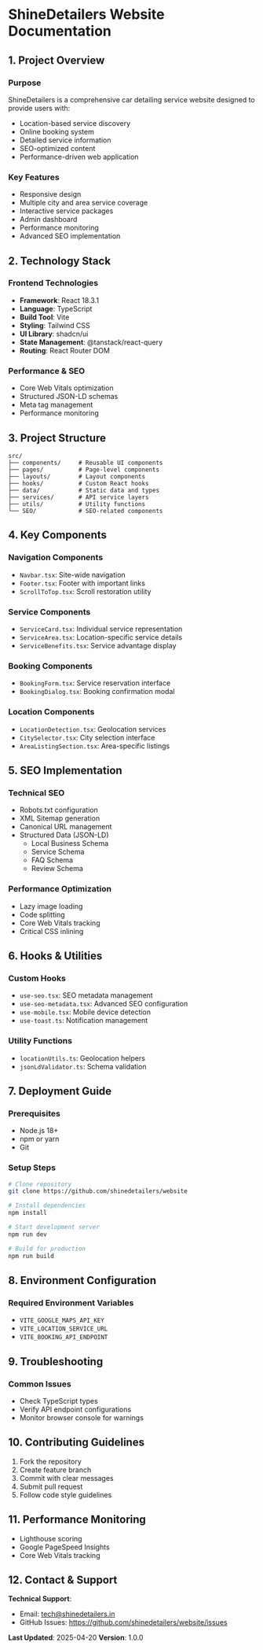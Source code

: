 
# ShineDetailers Website Documentation

## 1. Project Overview

### Purpose
ShineDetailers is a comprehensive car detailing service website designed to provide users with:
- Location-based service discovery
- Online booking system
- Detailed service information
- SEO-optimized content
- Performance-driven web application

### Key Features
- Responsive design
- Multiple city and area service coverage
- Interactive service packages
- Admin dashboard
- Performance monitoring
- Advanced SEO implementation

## 2. Technology Stack

### Frontend Technologies
- **Framework**: React 18.3.1
- **Language**: TypeScript
- **Build Tool**: Vite
- **Styling**: Tailwind CSS
- **UI Library**: shadcn/ui
- **State Management**: @tanstack/react-query
- **Routing**: React Router DOM

### Performance & SEO
- Core Web Vitals optimization
- Structured JSON-LD schemas
- Meta tag management
- Performance monitoring

## 3. Project Structure

```
src/
├── components/     # Reusable UI components
├── pages/          # Page-level components
├── layouts/        # Layout components
├── hooks/          # Custom React hooks
├── data/           # Static data and types
├── services/       # API service layers
├── utils/          # Utility functions
└── SEO/            # SEO-related components
```

## 4. Key Components

### Navigation Components
- `Navbar.tsx`: Site-wide navigation
- `Footer.tsx`: Footer with important links
- `ScrollToTop.tsx`: Scroll restoration utility

### Service Components
- `ServiceCard.tsx`: Individual service representation
- `ServiceArea.tsx`: Location-specific service details
- `ServiceBenefits.tsx`: Service advantage display

### Booking Components
- `BookingForm.tsx`: Service reservation interface
- `BookingDialog.tsx`: Booking confirmation modal

### Location Components
- `LocationDetection.tsx`: Geolocation services
- `CitySelector.tsx`: City selection interface
- `AreaListingSection.tsx`: Area-specific listings

## 5. SEO Implementation

### Technical SEO
- Robots.txt configuration
- XML Sitemap generation
- Canonical URL management
- Structured Data (JSON-LD)
  - Local Business Schema
  - Service Schema
  - FAQ Schema
  - Review Schema

### Performance Optimization
- Lazy image loading
- Code splitting
- Core Web Vitals tracking
- Critical CSS inlining

## 6. Hooks & Utilities

### Custom Hooks
- `use-seo.tsx`: SEO metadata management
- `use-seo-metadata.tsx`: Advanced SEO configuration
- `use-mobile.tsx`: Mobile device detection
- `use-toast.ts`: Notification management

### Utility Functions
- `locationUtils.ts`: Geolocation helpers
- `jsonLdValidator.ts`: Schema validation

## 7. Deployment Guide

### Prerequisites
- Node.js 18+
- npm or yarn
- Git

### Setup Steps
```bash
# Clone repository
git clone https://github.com/shinedetailers/website

# Install dependencies
npm install

# Start development server
npm run dev

# Build for production
npm run build
```

## 8. Environment Configuration

### Required Environment Variables
- `VITE_GOOGLE_MAPS_API_KEY`
- `VITE_LOCATION_SERVICE_URL`
- `VITE_BOOKING_API_ENDPOINT`

## 9. Troubleshooting

### Common Issues
- Check TypeScript types
- Verify API endpoint configurations
- Monitor browser console for warnings

## 10. Contributing Guidelines

1. Fork the repository
2. Create feature branch
3. Commit with clear messages
4. Submit pull request
5. Follow code style guidelines

## 11. Performance Monitoring

- Lighthouse scoring
- Google PageSpeed Insights
- Core Web Vitals tracking

## 12. Contact & Support

**Technical Support**:
- Email: tech@shinedetailers.in
- GitHub Issues: https://github.com/shinedetailers/website/issues

**Last Updated**: 2025-04-20
**Version**: 1.0.0
